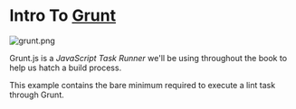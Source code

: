 # Intro To [Grunt](http://gruntjs.com "Grunt: JavaScript Task Runner")

![grunt.png][1]

Grunt.js is a _JavaScript Task Runner_ we'll be using throughout the book to help us hatch a build process.

This example contains the bare minimum required to execute a lint task through Grunt.

  [1]: http://i.imgur.com/bCRhgh1.png "Welcome to Grunt!"
